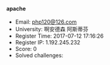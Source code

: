 #### apache  

* Email: php120@126.com  
* University: 啊安德森  阿斯蒂芬  
* Register Time: 2017-07-12 17:16:26  
* Register IP: 1.192.245.232  
* Score: 0  
* Solved challenges: 
